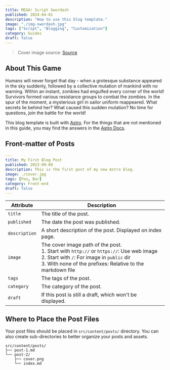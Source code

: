 ```yaml
---
title: MEGA! Script Swordash
published: 2024-04-01
description: "How to use this blog template."
image: "./img-swordash.jpg"
tags: ["Script", "Blogging", "Customization"]
category: Guides
draft: false
---
```


> Cover image source: [Source](https://play.google.com/store/apps/details?id=com.fattoy.swordash.android&hl=en_US)

## About This Game
Humans will never forget that day - when a grotesque substance appeared in the sky suddenly, followed by a collective mutation of mankind with no warning. Within an instant, zombies had engulfed every corner of the world! Survivors formed various resistance groups to combat the zombies. In the spur of the moment, a mysterious girl in sailor uniform reappeared. What secrets lie behind her? What caused this sudden mutation? No time for questions, join the battle for the world!

This blog template is built with [Astro](https://astro.build/). For the things that are not mentioned in this guide, you may find the answers in the [Astro Docs](https://docs.astro.build/).

## Front-matter of Posts

```yaml
---
title: My First Blog Post
published: 2023-09-09
description: This is the first post of my new Astro blog.
image: ./cover.jpg
tags: [Foo, Bar]
category: Front-end
draft: false
---
```

| Attribute     | Description                                                                                                                                                                                                 |
|---------------|-------------------------------------------------------------------------------------------------------------------------------------------------------------------------------------------------------------|
| `title`       | The title of the post.                                                                                                                                                                                      |
| `published`   | The date the post was published.                                                                                                                                                                            |
| `description` | A short description of the post. Displayed on index page.                                                                                                                                                   |
| `image`       | The cover image path of the post.<br/>1. Start with `http://` or `https://`: Use web image<br/>2. Start with `/`: For image in `public` dir<br/>3. With none of the prefixes: Relative to the markdown file |
| `tags`        | The tags of the post.                                                                                                                                                                                       |
| `category`    | The category of the post.                                                                                                                                                                                   |
| `draft`        | If this post is still a draft, which won't be displayed.                                                                                                                                                    |

## Where to Place the Post Files



Your post files should be placed in `src/content/posts/` directory. You can also create sub-directories to better organize your posts and assets.

```
src/content/posts/
├── post-1.md
└── post-2/
    ├── cover.png
    └── index.md
```

